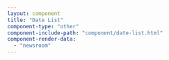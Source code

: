 ```yaml
---
layout: component
title: "Date List"
component-type: "other"
component-include-path: "component/date-list.html"
component-render-data:
  - "newsroom"
---
```

